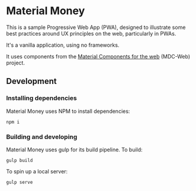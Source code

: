 # Material Money

This is a sample Progressive Web App (PWA), designed to illustrate some best
practices around UX principles on the web, particularly in PWAs.

It's a vanilla application, using no frameworks.

It uses components from the
[Material Components for the web](https://github.com/material-components/material-components-web) (MDC-Web)
project.

## Development

### Installing dependencies

Material Money uses NPM to install dependencies:

```
npm i
```

### Building and developing

Material Money uses gulp for its build pipeline. To build:

```
gulp build
```

To spin up a local server:

```
gulp serve
```
